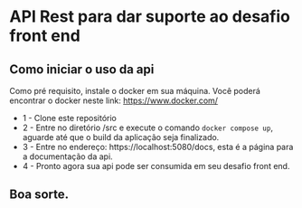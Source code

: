 # API Rest para dar suporte ao desafio front end

## Como iniciar o uso da api

Como pré requisito, instale o docker em sua máquina. 
Você poderá encontrar o docker neste link: https://www.docker.com/

- 1 - Clone este repositório
- 2 - Entre no diretório /src e execute o comando ```docker compose up```, aguarde até que o build da aplicação seja finalizado.
- 3 - Entre no endereço: https://localhost:5080/docs, esta é a página para a documentação da api.
- 4 - Pronto agora sua api pode ser consumida em seu desafio front end.

## Boa sorte.
